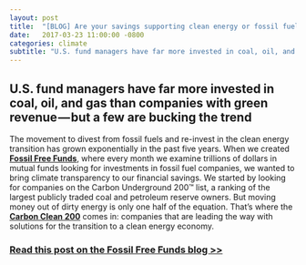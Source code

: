 ```yaml
---
layout: post
title:  "[BLOG] Are your savings supporting clean energy or fossil fuels?"
date:   2017-03-23 11:00:00 -0800
categories: climate
subtitle: "U.S. fund managers have far more invested in coal, oil, and gas than companies with green revenue — but a few are bucking the trend"
---
```

## U.S. fund managers have far more invested in coal, oil, and gas than companies with green revenue — but a few are bucking the trend

The movement to divest from fossil fuels and re-invest in the clean energy transition has grown exponentially in the past five years. When we created [**Fossil Free Funds**][fff], where every month we examine trillions of dollars in mutual funds looking for investments in fossil fuel companies, we wanted to bring climate transparency to our financial savings. We started by looking for companies on the Carbon Underground 200™ list, a ranking of the largest publicly traded coal and petroleum reserve owners. But moving money out of dirty energy is only one half of the equation. That’s where the [**Carbon Clean 200**][clean200] comes in: companies that are leading the way with solutions for the transition to a clean energy economy.

### [Read this post on the Fossil Free Funds blog >>](https://fossilfreefunds.org/blog/2017/03/23/are-your-savings-supporting-clean-energy-or-fossil-fuels.html)

[fff]: https://fossilfreefunds.org/
[clean200]: https://www.clean200.org/

